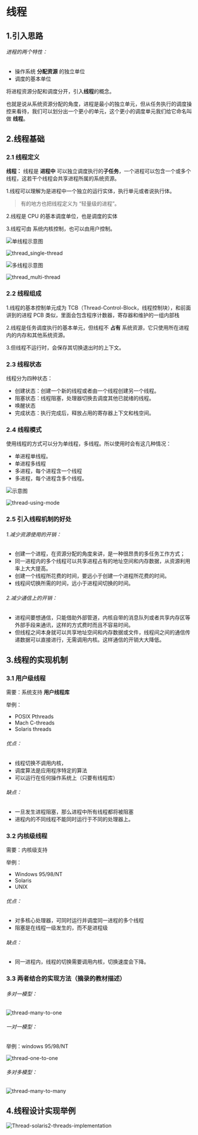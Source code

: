# 线程

## 1.引入思路

###### 进程的两个特性：

- 操作系统 **分配资源** 的独立单位
- 调度的基本单位

将进程资源分配和调度分开，引入**线程**的概念。

也就是说从系统资源分配的角度，进程是最小的独立单元，但从任务执行的调度操控来看待，我们可以划分出一个更小的单元，这个更小的调度单元我们给它命名叫做 **线程**。

## 2.线程基础

### 2.1 线程定义

**线程：** 线程是 **进程中** 可以独立调度执行的**子任务**，一个进程可以包含一个或多个线程，这若干个线程会共享进程所属的系统资源。

1.线程可以理解为是进程中一个独立的运行实体，执行单元或者说执行体。

> 有的地方也把线程定义为 “轻量级的进程”。

2.线程是 CPU 的基本调度单位，也是调度的实体

3.线程可由 系统内核控制，也可以由用户控制。

![单线程示意图](https://github.com/OneCodeMonkey/OperatingSystem/blob/master/assets/thread_single-thread.png?raw=true)

![thread_single-thread](C:\workplace\laravel\OperatingSystem\assets\thread_single-thread.png)

![多线程示意图](https://github.com/OneCodeMonkey/OperatingSystem/blob/master/assets/thread_multi-thread.png?raw=true)

![thread_multi-thread](C:\workplace\laravel\OperatingSystem\assets\thread_multi-thread.png)

### 2.2 线程组成

1.线程的基本控制单元成为 TCB（Thread-Control-Block，线程控制块），和前面讲到的进程 PCB 类似，里面会包含程序计数器，寄存器和维护的一组内部栈

2.线程是任务调度执行的基本单元，但线程不 **占有** 系统资源，它只使用所在进程内的内存和其他系统资源。

3.但线程不运行时，会保存其切换退出时的上下文。

### 2.3 线程状态

线程分为四种状态：

- 创建状态：创建一个新的线程或者由一个线程创建另一个线程。
- 阻塞状态：线程阻塞，处理器切换去调度其他已就绪的线程。
- 唤醒状态
- 完成状态：执行完成后，释放占用的寄存器上下文和栈空间。

### 2.4 线程模式

使用线程的方式可以分为单线程，多线程。所以使用时会有这几种情况：

- 单进程单线程。
- 单进程多线程
- 多进程，每个进程含一个线程
- 多进程，每个进程含多个线程。

![示意图](https://github.com/OneCodeMonkey/OperatingSystem/blob/master/assets/thread-using-mode.png?raw=true)

![thread-using-mode](C:\workplace\laravel\OperatingSystem\assets\thread-using-mode.png)

### 2.5 引入线程机制的好处

###### 1.减少资源使用的开销：

- 创建一个进程，在资源分配的角度来讲，是一种很昂贵的多任务工作方式；
- 同一进程内的多个线程可以共享进程占有的地址空间和内存数据，从资源利用率上大大提高。
- 创建一个线程所花费的时间，要远小于创建一个进程所花费的时间。
- 线程间切换所需的时间，远小于进程间切换的时间。

###### 2.减少通信上的开销：

- 进程间要想通信，只能借助外部管道，内核自带的消息队列或者共享内存区等外部手段来通讯，这样的方式费时而且不容易时间。
- 但线程之间本身就可以共享地址空间和内存数据或文件，线程间之间的通信传递数据可以直接进行，无需调用内核。这样通信的开销大大降低。

## 3.线程的实现机制

### 3.1 用户级线程

需要：系统支持 **用户线程库**

举例：

- POSIX Pthreads
- Mach C-threads
- Solaris threads

###### 优点：

- 线程切换不调用内核，
- 调度算法是应用程序特定的算法
- 可以运行在任何操作系统上（只要有线程库）

###### 缺点：

- 一旦发生进程阻塞，那么进程中所有线程都将被阻塞
- 进程内的不同线程不能同时运行于不同的处理器上。

### 3.2 内核级线程

需要：内核级支持

举例：

- Windows 95/98/NT
- Solaris
- UNIX

###### 优点：

- 对多核心处理器，可同时运行并调度同一进程的多个线程
- 阻塞是在线程一级发生的，而不是进程级

###### 缺点：

- 同一进程内，线程的切换需要调用内核，切换速度会下降。

### 3.3 两者结合的实现方法（摘录的教材描述）

###### 多对一模型：

![thread-many-to-one](C:\workplace\laravel\OperatingSystem\assets\thread-many-to-one.png)

###### 一对一模型：

举例：windows 95/98/NT

![thread-one-to-one](C:\workplace\laravel\OperatingSystem\assets\thread-one-to-one.png)

###### 多对多模型：

![thread-many-to-many](C:\workplace\laravel\OperatingSystem\assets\thread-many-to-many.png)

## 4.线程设计实现举例

![Thread-solaris2-threads-implementation](C:\workplace\laravel\OperatingSystem\assets\Thread-solaris2-threads-implementation.png)
